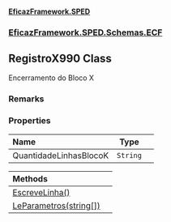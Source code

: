 #### [EficazFramework.SPED](EficazFrameworkSPED.md 'EficazFramework SPED')
### [EficazFramework.SPED.Schemas.ECF](EficazFramework.SPED.Schemas.ECF.md 'EficazFramework.SPED.Schemas.ECF')

## RegistroX990 Class

Encerramento do Bloco X

### Remarks
### Properties

| Name | Type | |
| :--- | :---: | :--- |
| QuantidadeLinhasBlocoK | `String` |  |

| Methods | |
| :--- | :--- |
| [EscreveLinha()](EficazFramework.SPED.Schemas.ECF/RegistroX990/EscreveLinha().md 'EficazFramework.SPED.Schemas.ECF.RegistroX990.EscreveLinha()') | |
| [LeParametros(string[])](EficazFramework.SPED.Schemas.ECF/RegistroX990/LeParametros(string[]).md 'EficazFramework.SPED.Schemas.ECF.RegistroX990.LeParametros(string[])') | |
